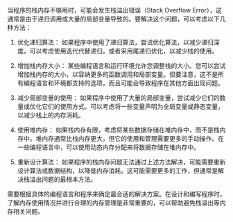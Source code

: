 当程序的栈内存不够用时，可能会发生栈溢出错误（Stack Overflow Error），这通常是由于递归调用或大量的局部变量导致的。要解决这个问题，可以考虑以下几种方法：

1. 优化递归算法：
   如果程序中使用了递归算法，尝试优化算法，以减少递归深度。可以考虑使用迭代代替递归，或者采用尾递归优化，以减少栈的使用。

2. 增加栈内存大小：
   某些编程语言和运行环境允许您调整栈的大小。您可以尝试增加栈内存的大小，以容纳更多的函数调用和局部变量。但要注意，这不是所有编程语言和环境都支持的选项，而且可能会导致程序在其他方面出现问题。

3. 减少局部变量的使用：
   如果程序中使用了大量的局部变量，尝试减少它们的数量或优化它们的使用方式。可以考虑将一些变量声明为全局变量或静态变量，以减少栈上的内存消耗。

4. 使用堆内存：
   如果栈内存有限，考虑将某些数据存储在堆内存中，而不是栈内存中。堆内存通常比栈内存更大，但它的使用和管理需要更多的手动操作。在一些编程语言中，可以使用动态内存分配来将数据存储在堆内存中。

5. 重新设计算法：
   如果程序的栈内存问题无法通过上述方法解决，可能需要重新设计算法或数据结构，以降低内存消耗。这可能需要更多的工作，但通常是解决栈溢出问题的最根本方法。

需要根据具体的编程语言和程序来确定最合适的解决方案。在设计和编写程序时，了解内存使用情况并进行合理的内存管理是非常重要的，可以帮助避免栈溢出等内存相关问题。